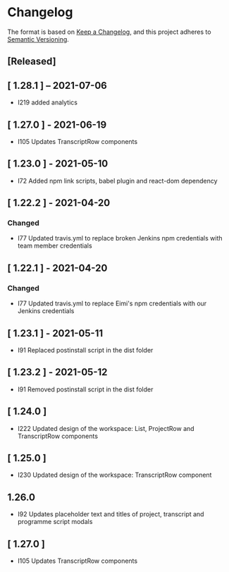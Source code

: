 # Changelog

The format is based on [Keep a Changelog](https://keepachangelog.com/en/1.0.0/),
and this project adheres to [Semantic Versioning](https://semver.org/spec/v2.0.0.html).

## [Released]

## [ 1.28.1 ] – 2021-07-06
- I219 added analytics

## [ 1.27.0 ] - 2021-06-19
- I105 Updates TranscriptRow components
## [ 1.23.0 ] - 2021-05-10
- I72 Added npm link scripts, babel plugin and react-dom dependency

## [ 1.22.2 ] - 2021-04-20
### Changed
- I77 Updated travis.yml to replace broken Jenkins npm credentials with team member credentials

## [ 1.22.1 ] - 2021-04-20
### Changed
- I77 Updated travis.yml to replace Eimi's npm credentials with our Jenkins credentials

## [ 1.23.1 ] - 2021-05-11
- I91 Replaced postinstall script in the dist folder

## [ 1.23.2 ] - 2021-05-12
- I91 Removed postinstall script in the dist folder

## [ 1.24.0 ]
- I222 Updated design of the workspace: List, ProjectRow and TranscriptRow components

## [ 1.25.0 ]
- I230 Updated design of the workspace: TranscriptRow component

## 1.26.0
- I92 Updates placeholder text and titles of project, transcript and programme script modals

## [ 1.27.0 ]
- I105 Updates TranscriptRow components
